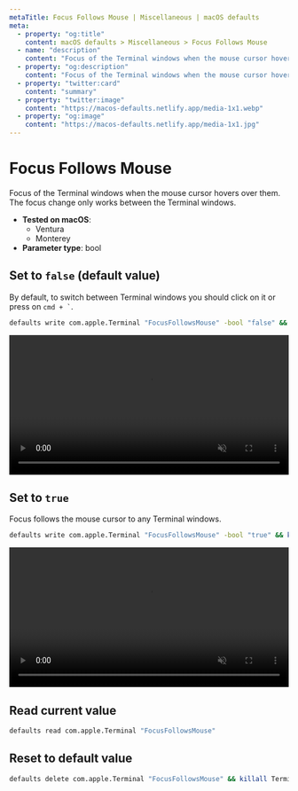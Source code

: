 ```yaml
---
metaTitle: Focus Follows Mouse | Miscellaneous | macOS defaults
meta:
  - property: "og:title"
    content: macOS defaults > Miscellaneous > Focus Follows Mouse
  - name: "description"
    content: "Focus of the Terminal windows when the mouse cursor hovers over them.\nThe focus change only works between the Terminal windows.\n"
  - property: "og:description"
    content: "Focus of the Terminal windows when the mouse cursor hovers over them.\nThe focus change only works between the Terminal windows.\n"
  - property: "twitter:card"
    content: "summary"
  - property: "twitter:image"
    content: "https://macos-defaults.netlify.app/media-1x1.webp"
  - property: "og:image"
    content: "https://macos-defaults.netlify.app/media-1x1.jpg"
---
```

# Focus Follows Mouse

Focus of the Terminal windows when the mouse cursor hovers over them.
The focus change only works between the Terminal windows.


<!-- break lists -->

- **Tested on macOS**:
  * Ventura
  * Monterey
- **Parameter type**: bool

## Set to `false` (default value)

By default, to switch between Terminal windows you should click on it or press on <code>cmd + `</code>.

```bash
defaults write com.apple.Terminal "FocusFollowsMouse" -bool "false" && killall Terminal
```
<video autoplay loop muted playsinline width="739" height="416" style="max-width: 100%; height: auto">
  <source src="./misc-FocusFollowsMouse-false.mp4" type="video/mp4">
  Example output with value set to false
</video>

## Set to `true`

Focus follows the mouse cursor to any Terminal windows.

```bash
defaults write com.apple.Terminal "FocusFollowsMouse" -bool "true" && killall Terminal
```
<video autoplay loop muted playsinline width="739" height="416" style="max-width: 100%; height: auto">
  <source src="./misc-FocusFollowsMouse-true.mp4" type="video/mp4">
  Example output with value set to true
</video>

## Read current value
```bash
defaults read com.apple.Terminal "FocusFollowsMouse"
```

## Reset to default value
```bash
defaults delete com.apple.Terminal "FocusFollowsMouse" && killall Terminal
```
